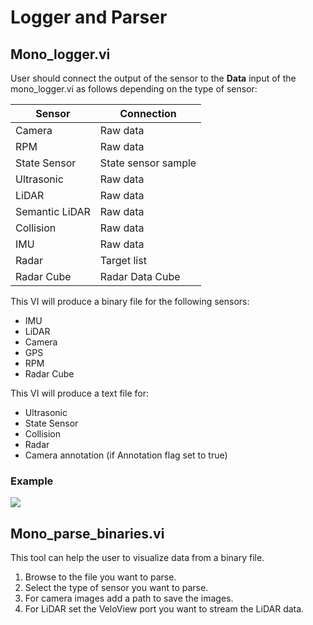 # Logger and Parser
## Mono_logger.vi
User should connect the output of the sensor to the **Data** input of the mono_logger.vi as follows depending on the type of sensor:   

|  Sensor  |  Connection  |   
|---|---|   
|  Camera | Raw data |   
|  RPM |Raw data  |   
|  State Sensor | State sensor sample  |   
|  Ultrasonic | Raw data  |   
|  LiDAR | Raw data  |   
|  Semantic LiDAR | Raw data  |   
|  Collision | Raw data  |   
|  IMU | Raw data  |   
|  Radar | Target list  |  
|  Radar Cube | Radar Data Cube  |   


This VI will produce a binary file for the following sensors:   

   - IMU   
   - LiDAR   
   - Camera   
   - GPS   
   - RPM   
   - Radar Cube   
  
This VI will produce a text file for: 

   - Ultrasonic   
   - State Sensor   
   - Collision   
   - Radar   
   - Camera annotation (if Annotation flag set to true)   

### Example
<p class="img_container">
<img class="lg_img" src="../logger.png"/>
</p>

## Mono_parse_binaries.vi

This tool can help the user to visualize data from a binary file.

1. Browse to the file you want to parse.
2. Select the type of sensor you want to parse.
3. For camera images add a path to save the images. 
4. For LiDAR set the VeloView port you want to stream the LiDAR data.
